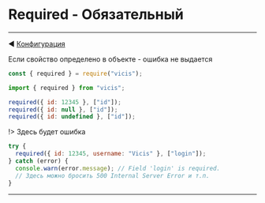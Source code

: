 # Required - Обязательный

---

◀ [Конфигурация](/ru/configuration.md)

Если свойство определено в объекте - ошибка не выдается

```js
const { required } = require("vicis");
```

```js
import { required } from "vicis";
```

```js
required({ id: 12345 }, ["id"]);
required({ id: null }, ["id"]);
required({ id: undefined }, ["id"]);
```

!> Здесь будет ошибка

```js
try {
  required({ id: 12345, username: "Vicis" }, ["login"]);
} catch (error) {
  console.warn(error.message); // Field 'login' is required.
  // Здесь можно бросить 500 Internal Server Error и т.п.
}
```

---
